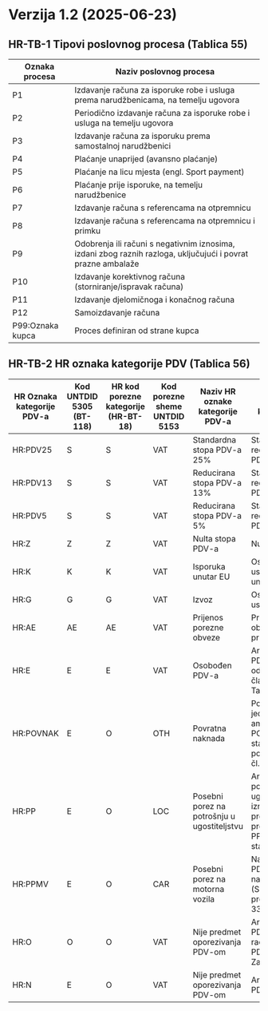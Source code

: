 # Verzija 1.2 (2025-06-23)

## HR-TB-1 Tipovi poslovnog procesa (Tablica 55)

| Oznaka procesa   | Naziv poslovnog procesa                                                                                      |
|------------------|--------------------------------------------------------------------------------------------------------------|
| P1               | Izdavanje računa za isporuke robe i usluga prema narudžbenicama, na temelju ugovora                          |
| P2               | Periodično izdavanje računa za isporuke robe i usluga na temelju ugovora                                     |
| P3               | Izdavanje računa za isporuku prema samostalnoj narudžbenici                                                  |
| P4               | Plaćanje unaprijed (avansno plaćanje)                                                                        |
| P5               | Plaćanje na licu mjesta (engl. Sport payment)                                                                |
| P6               | Plaćanje prije isporuke, na temelju narudžbenice                                                             |
| P7               | Izdavanje računa s referencama na otpremnicu                                                                 |
| P8               | Izdavanje računa s referencama na otpremnicu i primku                                                        |
| P9               | Odobrenja ili računi s negativnim iznosima, izdani zbog raznih razloga, uključujući i povrat prazne ambalaže |
| P10              | Izdavanje korektivnog računa (storniranje/ispravak računa)                                                   |
| P11              | Izdavanje djelomičnoga i konačnog računa                                                                     |
| P12              | Samoizdavanje računa                                                                                         |
| P99:Oznaka kupca | Proces definiran od strane kupca                                                                             |

## HR-TB-2 HR oznaka kategorije PDV (Tablica 56)

| HR Oznaka kategorije PDV-a | Kod UNTDID 5305 (BT-118) | HR kod porezne kategorije (HR-BT-18) | Kod porezne sheme UNTDID 5153 | Naziv HR oznake kategorije PDV-a            | Opis HR oznake kategorije PDV-a                                                                                                                      |
|----------------------------|--------------------------|--------------------------------------|-------------------------------|---------------------------------------------|------------------------------------------------------------------------------------------------------------------------------------------------------|
| HR:PDV25                   | S                        | S                                    | VAT                           | Standardna stopa PDV-a 25%                  | Standardna ili reducirana stopa PDV-a                                                                                                                |
| HR:PDV13                   | S                        | S                                    | VAT                           | Reducirana stopa PDV-a 13%                  | Standardna ili reducirana stopa PDV-a                                                                                                                |
| HR:PDV5                    | S                        | S                                    | VAT                           | Reducirana stopa PDV-a 5%                   | Standardna ili reducirana stopa PDV-a                                                                                                                |
| HR:Z                       | Z                        | Z                                    | VAT                           | Nulta stopa PDV-a                           | Nulta stopa PDVa                                                                                                                                     |
| HR:K                       | K                        | K                                    | VAT                           | Isporuka unutar EU                          | Oslobođeno PDV-a uslijed isporuke unutar EU                                                                                                          |
| HR:G                       | G                        | G                                    | VAT                           | Izvoz                                       | Oslobođeno PDV-a uslijed izvoza                                                                                                                      |
| HR:AE                      | AE                       | AE                                   | VAT                           | Prijenos porezne obveze                     | Prijenos porezne obveze – porez plaća primatelj računa                                                                                               |
| HR:E                       | E                        | E                                    | VAT                           | Osobođen PDV-a                              | Artikl je oslobođen PDV-a prema odgovarajučem članku navedenom u TaxExemptionReason                                                                  |
| HR:POVNAK                  | E                        | O                                    | OTH                           | Povratna naknada                            | Povratna naknada za jednokratnu ambalažu (trošak POVNAK je prolazna stavka koja ne ulazi u poreznu osnovicu - čl. 33. st. 3)                         |
| HR:PP                      | E                        | O                                    | LOC                           | Posebni porez na potrošnju u ugostiteljstvu | Artikl podliježe i pod posebni porez u ugostiteljstvu (u iznosu definiranom prema lokalnim propisima, trošaak PPUG je prolazna stavka čl. 33. st. 3) |
| HR:PPMV                    | E                        | O                                    | CAR                           | Posebni porez na motorna vozila             | Na artikl se plaća PDV o Posebni porez na motorna vozila (Sam trošak PPMV je prolazna stavka čl. 33. st. 3)                                          |
| HR:O                       | O                        | O                                    | VAT                           | Nije predmet oporezivanja PDV-om            | Artikl ne podliježe PDV-u (jer cijeli račun ne podliježe PDV-u temeljem čl. 5 Zakona o PDVu)                                                         |
| HR:N                       | E                        | O                                    | VAT                           | Nije predmet oporezivanja PDV-om            | Artikl ne podliježe PDV-u                                                                                                                            |
